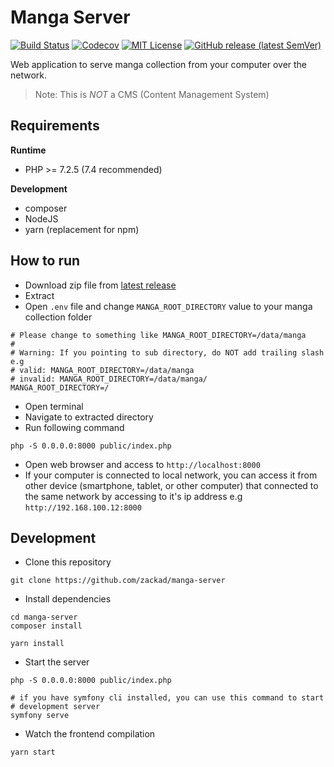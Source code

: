 # Manga Server

[![Build Status](https://img.shields.io/travis/zackad/manga-server?style=for-the-badge&logo=travis)](https://travis-ci.com/zackad/manga-server)
[![Codecov](https://img.shields.io/codecov/c/github/zackad/manga-server?style=for-the-badge&logo=codecov)](https://codecov.io/gh/zackad/manga-server)
[![MIT License](https://img.shields.io/github/license/zackad/manga-server?style=for-the-badge)](https://github.com/zackad/manga-server/blob/master/LICENSE)
[![GitHub release (latest SemVer)](https://img.shields.io/github/v/release/zackad/manga-server?style=for-the-badge&logo=github)](https://github.com/zackad/manga-server/releases/latest)

Web application to serve manga collection from your computer over the network.

> Note: This is _NOT_ a CMS (Content Management System)

## Requirements

**Runtime**
- PHP >= 7.2.5 (7.4 recommended)

**Development**
- composer
- NodeJS
- yarn (replacement for npm)

## How to run

- Download zip file from [latest release](https://github.com/zackad/manga-server/releases)
- Extract
- Open `.env` file and change `MANGA_ROOT_DIRECTORY` value to your manga collection folder
```shell
# Please change to something like MANGA_ROOT_DIRECTORY=/data/manga
#
# Warning: If you pointing to sub directory, do NOT add trailing slash e.g
# valid: MANGA_ROOT_DIRECTORY=/data/manga
# invalid: MANGA_ROOT_DIRECTORY=/data/manga/
MANGA_ROOT_DIRECTORY=/
```
- Open terminal
- Navigate to extracted directory
- Run following command
```shell
php -S 0.0.0.0:8000 public/index.php
```
- Open web browser and access to `http://localhost:8000`
- If your computer is connected to local network, you can access it from other device (smartphone, tablet, or other computer) that connected to the same network by accessing to it's ip address e.g `http://192.168.100.12:8000`

## Development

- Clone this repository
```shell
git clone https://github.com/zackad/manga-server
```
- Install dependencies
```shell
cd manga-server
composer install

yarn install
```
- Start the server
```shell
php -S 0.0.0.0:8000 public/index.php

# if you have symfony cli installed, you can use this command to start
# development server
symfony serve
```
- Watch the frontend compilation
```shell
yarn start
```
